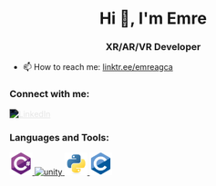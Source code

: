 <h1 align="center">Hi 👋, I'm Emre</h1>
<h3 align="center">XR/AR/VR Developer</h3>

- 📫 How to reach me: <a href="https://linktr.ee/emreagca" target="_blank" rel="noreferrer">linktr.ee/emreagca</a>

<h3 align="left">Connect with me:</h3>
<p align="left">
  <a href="https://www.linkedin.com/in/emre-a%C4%9Fca-b294961bb/" target="_blank" rel="noreferrer">
    <img src="https://upload.wikimedia.org/wikipedia/commons/c/ca/LinkedIn_logo_initials.png" alt="LinkedIn" width="40" height="40" style="filter: invert(1) hue-rotate(180deg);"/>
  </a>
</p>

<h3 align="left">Languages and Tools:</h3>
<p align="left">
  <a href="https://www.w3schools.com/cs/" target="_blank" rel="noreferrer">
    <img src="https://raw.githubusercontent.com/devicons/devicon/master/icons/csharp/csharp-original.svg" alt="csharp" width="40" height="40"/>
  </a> 
   <a href="https://unity.com/" target="_blank" rel="noreferrer">
    <img src="https://www.vectorlogo.zone/logos/unity3d/unity3d-icon.svg" alt="unity" width="40" height="40"/>
  </a> 
  <a href="https://www.python.org" target="_blank" rel="noreferrer">
    <img src="https://raw.githubusercontent.com/devicons/devicon/master/icons/python/python-original.svg" alt="python" width="40" height="40"/>
  </a> 
  <a href="https://www.cprogramming.com/" target="_blank" rel="noreferrer">
    <img src="https://raw.githubusercontent.com/devicons/devicon/master/icons/c/c-original.svg" alt="c" width="40" height="40"/>
  </a> 
</p>
